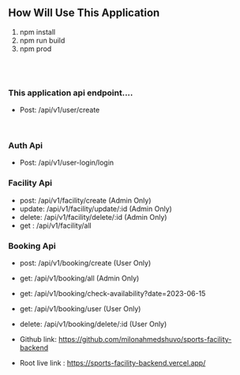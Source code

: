 ## How Will Use This Application

1. npm install   <br/>
2. npm run build    
3. npm prod 

<br/>
<br/>


### This application api endpoint....
* Post: /api/v1/user/create 
<br/>

### Auth Api
* Post: /api/v1/user-login/login

### Facility Api
* post: /api/v1/facility/create  (Admin Only)
* update: /api/v1/facility/update/:id  (Admin Only)
* delete: /api/v1/facility/delete/:id  (Admin Only)
* get : /api/v1/facility/all

### Booking Api
* post: /api/v1/booking/create (User Only)
* get: /api/v1/booking/all (Admin Only)
* get: /api/v1/booking/check-availability?date=2023-06-15
* get: /api/v1/booking/user (User Only)
* delete: /api/v1/booking/delete/:id (User Only)



* Github link: https://github.com/milonahmedshuvo/sports-facility-backend
* Root live link : https://sports-facility-backend.vercel.app/ 

